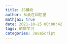 ```yaml
---
title: JS模块
author: 从此在回忆里
mathjax: true
date: 2021-10-25 00:00:42
tags: 前端学习
categories: JavaScript
---
```


